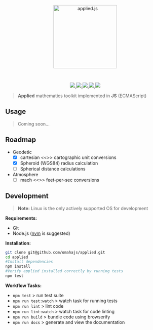 <p align="center">
    <img height="200px" alt="applied.js" src="https://dl.dropboxusercontent.com/s/fxhrif7vjdn9iii/applied-js.png?dl=0"/>
</p>
</br>

<p align="center">
    <a href="https://www.npmjs.com/package/applied">
      <img src="https://img.shields.io/npm/v/applied.svg"/>
    </a>
    <a href="https://travis-ci.org/omahajs/applied">
      <img src="https://travis-ci.org/omahajs/applied.svg?branch=master"/>
    </a>
    <a href="https://coveralls.io/github/omahajs/applied?branch=master">
      <img src="https://coveralls.io/repos/github/omahajs/applied/badge.svg?branch=master"/>
    </a>
    <a href="https://www.bithound.io/github/omahajs/applied">
      <img src="https://www.bithound.io/github/omahajs/applied/badges/score.svg"/>
    </a>
    <a href="https://snyk.io/test/github/omahajs/applied">
      <img src="https://snyk.io/test/github/omahajs/applied/badge.svg"/>
    </a>
</p>

> **Applied** mathematics toolkit implemented in **JS** (ECMAScript)

Usage
-----

> Coming soon...

Roadmap
-------

- Geodetic
  - [x] cartesian <<>> cartographic unit conversions
  - [x] Spheroid (WGS84) radius calculation
  - [ ] Spherical distance calculations
- Atmosphere
  - [ ] mach <<>> feet-per-sec conversions

Development
-----------

> **Note:**  Linux is the only actively supported OS for development

**Requirements:**
- Git
- Node.js ([nvm](https://github.com/creationix/nvm) is suggested)

**Installation:**

```bash
git clone git@github.com/omahajs/applied.git
cd applied
#Install dependencies
npm install
#Verify applied installed correctly by running tests
npm test
```
**Workflow Tasks:**

- `npm test` > run test suite
- `npm run test:watch` > watch task for running tests
- `npm run lint` > lint code
- `npm run lint:watch` > watch task for code linting
- `npm run build` > bundle code using browserify
- `npm run docs` > generate and view the documentation
